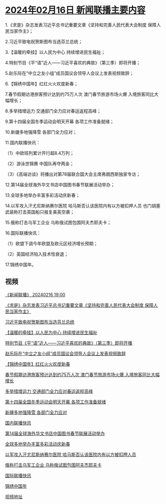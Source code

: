 # [2024年02月16日 新闻联播主要内容](https://tv.cctv.com/lm/xwlb/day/20240216.shtml)

1.《求是》杂志发表习近平总书记重要文章《坚持和完善人民代表大会制度 保障人民当家作主》；

2.习近平致电祝贺斯图布当选芬兰总统；

3.【温暖的牵挂】以人民为中心 持续增进民生福祉；

4.特别节目《平“语”近人——习近平喜欢的典故》（第三季）即将开播；

5.赵乐际在“中立之友小组”成员国议会领导人会议上发表视频致辞；

6.【锦绣中国年】红红火火欢度新春；

7.春节假期访港旅客预计达到约75万人次 澳门春节旅游市场火爆 入境旅客同比大幅增长；

8.多举措增运力 交通部门全力应对春运返程高峰；

9.第十四届全国冬季运动会明天开幕 各项工作准备就绪；

10.新疆多地强降雪 各部门全力应对；

11.国内联播快讯：

（1）中欧班列累计开行超8.4万列；

（2）游泳世锦赛 中国队再夺两金；

（3）《高端访谈》将播出对第78届联合国大会主席弗朗西斯独家专访；

12.第14届全球海外华文书店中国图书春节联展活动举办；

13.全球多地举办丰富多彩活动庆新春；

14.以军攻入汗尤尼斯纳赛尔医院 哈马斯否认该医院内有以方被扣押人员 也门胡塞武装称打击英国船只报复美英空袭；

15.俄称打击乌军工企业 乌称俄试图包围阿夫杰耶夫卡；

16.国际联播快讯：

（1）欧盟下调今年欧盟及欧元区经济增长预期；

（2）英国经济陷入技术性衰退；

17.锦绣中国年。

## 视频

[《新闻联播》 20240216 19:00](https://tv.cctv.com/2024/02/16/VIDEeGWuGW55z70ZMKu7VFSu240216.shtml)

[《求是》杂志发表习近平总书记重要文章《坚持和完善人民代表大会制度 保障人民当家作主》](https://tv.cctv.com/2024/02/16/VIDEpSQj5htEHRyXCAWwkwBx240216.shtml)

[习近平致电祝贺斯图布当选芬兰总统](https://tv.cctv.com/2024/02/16/VIDEKy28M0OXDtOEZqnQW793240216.shtml)

[【温暖的牵挂】以人民为中心 持续增进民生福祉](https://tv.cctv.com/2024/02/16/VIDEf0vr0OjpaBjmga29WxW4240216.shtml)

[特别节目《平“语”近人——习近平喜欢的典故》（第三季）即将开播](https://tv.cctv.com/2024/02/16/VIDE5yH5SAsGIJ6TQpagQQSH240216.shtml)

[赵乐际在“中立之友小组”成员国议会领导人会议上发表视频致辞](https://tv.cctv.com/2024/02/16/VIDEVMF44Sx6YiOJcxNc1fmO240216.shtml)

[【锦绣中国年】红红火火欢度新春](https://tv.cctv.com/2024/02/16/VIDEUb2IWSAkrAEOqvV4kJAJ240216.shtml)

[春节假期访港旅客预计达到约75万人次 澳门春节旅游市场火爆 入境旅客同比大幅增长](https://tv.cctv.com/2024/02/16/VIDEaDKMT3dq88Z9zJPPGJfk240216.shtml)

[多举措增运力 交通部门全力应对春运返程高峰](https://tv.cctv.com/2024/02/16/VIDEMSxIN4JM2GvcPIr9BSY2240216.shtml)

[第十四届全国冬季运动会明天开幕 各项工作准备就绪](https://tv.cctv.com/2024/02/16/VIDEAel8CzoIcXg9yfGPxrZx240216.shtml)

[新疆多地强降雪 各部门全力应对](https://tv.cctv.com/2024/02/16/VIDE71cd67MMkadG7DOLyK3A240216.shtml)

[国内联播快讯](https://tv.cctv.com/2024/02/16/VIDEy11HGTCkZmWJyFOyy4sW240216.shtml)

[第14届全球海外华文书店中国图书春节联展活动举办](https://tv.cctv.com/2024/02/16/VIDEicITFLdMr29VE4yb8s5h240216.shtml)

[全球多地举办丰富多彩活动庆新春](https://tv.cctv.com/2024/02/16/VIDEDqL3WqPyyzjrDLh6bPoN240216.shtml)

[以军攻入汗尤尼斯纳赛尔医院 哈马斯否认该医院内有以方被扣押人员](https://tv.cctv.com/2024/02/16/VIDEln9ksN8ZU78XNa2h4cmB240216.shtml)

[俄称打击乌军工企业 乌称俄试图包围阿夫杰耶夫卡](https://tv.cctv.com/2024/02/16/VIDEK8wqpBqRdFGm33qboDOP240216.shtml)

[国际联播快讯](https://tv.cctv.com/2024/02/16/VIDE7v4vnKQfJ2YUGvn4tTOf240216.shtml)

[锦绣中国年](https://tv.cctv.com/2024/02/16/VIDESRAAU4NxdyvVnnTha7Yg240216.shtml)

[视频地址](https://tv.cctv.com/lm/xwlb/day/20240216.shtml) 

